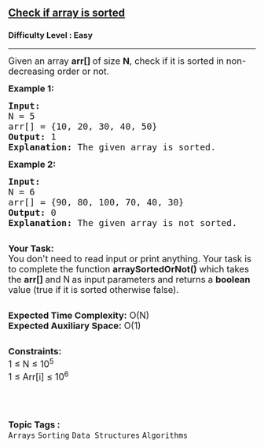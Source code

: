 <h2><a href="https://practice.geeksforgeeks.org/problems/check-if-an-array-is-sorted0701/1?page=2&difficulty[]=0&category[]=Arrays&sortBy=submissions">Check if array is sorted</a></h2><h3>Difficulty Level : Easy</h3><hr><div class="problems_problem_content__Xm_eO"><p><span style="font-size:18px">Given an array <strong>arr[]&nbsp;</strong>of size <strong>N</strong>, check if it is sorted in non-decreasing order or not.&nbsp;</span></p>

<p><span style="font-size:18px"><strong>Example 1:</strong></span></p>

<pre><span style="font-size:18px"><strong>Input:
</strong>N = 5
arr[] = {10, 20, 30, 40, 50}
<strong>Output:</strong> 1
<strong>Explanation:</strong> The given array is sorted.
</span></pre>

<p><span style="font-size:18px"><strong>Example 2:</strong></span></p>

<pre><span style="font-size:18px"><strong>Input:
</strong>N = 6
arr[] = {90, 80, 100, 70, 40, 30}
<strong>Output:</strong> 0
<strong>Explanation:</strong>&nbsp;The given array is not sorted.</span></pre>

<p><br>
<span style="font-size:18px"><strong>Your Task:</strong><br>
You don't need to read input or print anything. Your task is to complete the function&nbsp;<strong>arraySortedOrNot()</strong>&nbsp;which takes the&nbsp;<strong>arr[]&nbsp;</strong>and N<strong>&nbsp;</strong>as input parameters and returns a <strong>boolean</strong> value (true if it is sorted otherwise false).</span></p>

<p><br>
<span style="font-size:18px"><strong>Expected Time Complexity:</strong>&nbsp;O(N)<br>
<strong>Expected Auxiliary Space:</strong>&nbsp;O(1)</span></p>

<p><br>
<span style="font-size:18px"><strong>Constraints:</strong><br>
1 ≤ N ≤ 10<sup>5</sup><br>
1 ≤ Arr[i] ≤ 10<sup>6</sup></span></p>

<p>&nbsp;</p>
</div><br><p><span style=font-size:18px><strong>Topic Tags : </strong><br><code>Arrays</code>&nbsp;<code>Sorting</code>&nbsp;<code>Data Structures</code>&nbsp;<code>Algorithms</code>&nbsp;